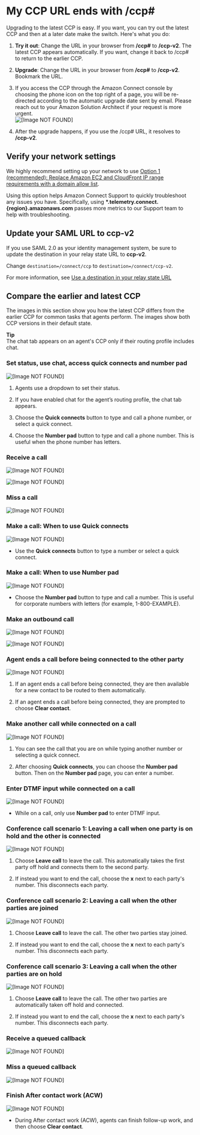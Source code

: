 # My CCP URL ends with /ccp\#<a name="upgrade-browser-ccp"></a>

Upgrading to the latest CCP is easy\. If you want, you can try out the latest CCP and then at a later date make the switch\. Here's what you do:

1. **Try it out**: Change the URL in your browser from **/ccp\#** to **/ccp\-v2**\. The latest CCP appears automatically\. If you want, change it back to /ccp\# to return to the earlier CCP\. 

1. **Upgrade**: Change the URL in your browser from **/ccp\#** to **/ccp\-v2**\. Bookmark the URL\. 

1. If you access the CCP through the Amazon Connect console by choosing the phone icon on the top right of a page, you will be re\-directed according to the automatic upgrade date sent by email\. Please reach out to your Amazon Solution Architect if your request is more urgent\.   
![\[Image NOT FOUND\]](http://docs.aws.amazon.com/connect/latest/adminguide/images/upgradeccp-phone-icon.png)

1. After the upgrade happens, if you use the /ccp\# URL, it resolves to **/ccp\-v2**\.

## Verify your network settings<a name="upgrade-verify-network-settings"></a>

We highly recommend setting up your network to use [Option 1 \(recommended\): Replace Amazon EC2 and CloudFront IP range requirements with a domain allow list](ccp-networking.md#option1)\. 

Using this option helps Amazon Connect Support to quickly troubleshoot any issues you have\. Specifically, using **\*\.telemetry\.connect\.\{region\}\.amazonaws\.com** passes more metrics to our Support team to help with troubleshooting\. 

## Update your SAML URL to ccp\-v2<a name="update-saml-url"></a>

If you use SAML 2\.0 as your identity management system, be sure to update the destination in your relay state URL to **ccp\-v2**\. 

Change `destination=/connect/ccp` to `destination=/connect/ccp-v2`\.

For more information, see [Use a destination in your relay state URL](configure-saml.md#destination-relay)

## Compare the earlier and latest CCP<a name="ui-comparison"></a>

The images in this section show you how the latest CCP differs from the earlier CCP for common tasks that agents perform\. The images show both CCP versions in their default state\. 

**Tip**  
The chat tab appears on an agent's CCP only if their routing profile includes chat\.

### Set status, use chat, access quick connects and number pad<a name="ui-comparison-set-status"></a>

![\[Image NOT FOUND\]](http://docs.aws.amazon.com/connect/latest/adminguide/images/upgradeccp-status-available.png)

1. Agents use a dropdown to set their status\.

1. If you have enabled chat for the agent’s routing profile, the chat tab appears\.

1. Choose the **Quick connects** button to type and call a phone number, or select a quick connect\.

1. Choose the **Number pad** button to type and call a phone number\. This is useful when the phone number has letters\.

### Receive a call<a name="ui-comparison-receive-call"></a>

![\[Image NOT FOUND\]](http://docs.aws.amazon.com/connect/latest/adminguide/images/upgradeccp-receive-call-earlier-ccp.png)

![\[Image NOT FOUND\]](http://docs.aws.amazon.com/connect/latest/adminguide/images/upgradeccp-receive-call-latest-ccp.png)

### Miss a call<a name="ui-comparison-missed-call"></a>

![\[Image NOT FOUND\]](http://docs.aws.amazon.com/connect/latest/adminguide/images/upgradeccp-missed-call.png)

### Make a call: When to use Quick connects<a name="ui-comparison-make-call"></a>

![\[Image NOT FOUND\]](http://docs.aws.amazon.com/connect/latest/adminguide/images/upgradeccp-make-call.png)
+ Use the **Quick connects** button to type a number or select a quick connect\.

### Make a call: When to use Number pad<a name="ui-comparison-make-call-use-number-pad"></a>

![\[Image NOT FOUND\]](http://docs.aws.amazon.com/connect/latest/adminguide/images/upgradeccp-make-call2.png)
+ Choose the **Number pad** button to type and call a number\. This is useful for corporate numbers with letters \(for example, 1\-800\-EXAMPLE\)\. 

### Make an outbound call<a name="ui-comparison-make-outbound-call"></a>

![\[Image NOT FOUND\]](http://docs.aws.amazon.com/connect/latest/adminguide/images/upgradeccp-connected-outbound-call-earlier.png)

![\[Image NOT FOUND\]](http://docs.aws.amazon.com/connect/latest/adminguide/images/upgradeccp-connected-outbound-call-latest.png)

### Agent ends a call before being connected to the other party<a name="ui-comparison-agent-ends-call-before-connecting"></a>

![\[Image NOT FOUND\]](http://docs.aws.amazon.com/connect/latest/adminguide/images/upgradeccp-end-outbound-call-before-connecting.png)

1. If an agent ends a call before being connected, they are then available for a new contact to be routed to them automatically\.

1. If an agent ends a call before being connected, they are prompted to choose **Clear contact**\.

### Make another call while connected on a call<a name="ui-comparison-another-call"></a>

![\[Image NOT FOUND\]](http://docs.aws.amazon.com/connect/latest/adminguide/images/upgradeccp-another-call.png)

1. You can see the call that you are on while typing another number or selecting a quick connect\.

1. After choosing **Quick connects**, you can choose the **Number pad** button\. Then on the **Number pad** page, you can enter a number\.

### Enter DTMF input while connected on a call<a name="ui-comparison-dtmf"></a>

![\[Image NOT FOUND\]](http://docs.aws.amazon.com/connect/latest/adminguide/images/upgradeccp-dtmf.png)
+ While on a call, only use **Number pad** to enter DTMF input\. 

### Conference call scenario 1: Leaving a call when one party is on hold and the other is connected<a name="ui-comparison-conference-call1"></a>

![\[Image NOT FOUND\]](http://docs.aws.amazon.com/connect/latest/adminguide/images/upgradeccp-conference-call.png)

1. Choose **Leave call** to leave the call\. This automatically takes the first party off hold and connects them to the second party\.

1. If instead you want to end the call, choose the **x** next to each party's number\. This disconnects each party\.

### Conference call scenario 2: Leaving a call when the other parties are joined<a name="ui-comparison-conference-call2"></a>

![\[Image NOT FOUND\]](http://docs.aws.amazon.com/connect/latest/adminguide/images/upgradeccp-leave-call-keep-others-joined.png)

1. Choose **Leave call** to leave the call\. The other two parties stay joined\. 

1. If instead you want to end the call, choose the **x** next to each party's number\. This disconnects each party\.

### Conference call scenario 3: Leaving a call when the other parties are on hold<a name="ui-comparison-conference-call3"></a>

![\[Image NOT FOUND\]](http://docs.aws.amazon.com/connect/latest/adminguide/images/upgradeccp-on-hold.png)

1. Choose **Leave call** to leave the call\. The other two parties are automatically taken off hold and connected\. 

1. If instead you want to end the call, choose the **x** next to each party's number\. This disconnects each party\. 

### Receive a queued callback<a name="ui-comparison-receive-queued-callback"></a>

![\[Image NOT FOUND\]](http://docs.aws.amazon.com/connect/latest/adminguide/images/upgradeccp-receive-callback.png)

### Miss a queued callback<a name="ui-comparison-miss-queued-callback"></a>

![\[Image NOT FOUND\]](http://docs.aws.amazon.com/connect/latest/adminguide/images/upgradeccp-miss-callback.png)

### Finish After contact work \(ACW\)<a name="ui-comparison-acw"></a>

![\[Image NOT FOUND\]](http://docs.aws.amazon.com/connect/latest/adminguide/images/upgradeccp-acw.png)
+ During After contact work \(ACW\), agents can finish follow\-up work, and then choose **Clear contact**\.